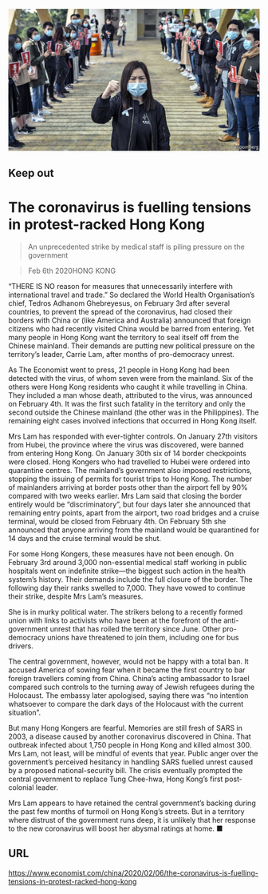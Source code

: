 ![](./images/20200208_CNP002.jpg)

## Keep out

# The coronavirus is fuelling tensions in protest-racked Hong Kong

> An unprecedented strike by medical staff is piling pressure on the government

> Feb 6th 2020HONG KONG

“THERE IS NO reason for measures that unnecessarily interfere with international travel and trade.” So declared the World Health Organisation’s chief, Tedros Adhanom Ghebreyesus, on February 3rd after several countries, to prevent the spread of the coronavirus, had closed their borders with China or (like America and Australia) announced that foreign citizens who had recently visited China would be barred from entering. Yet many people in Hong Kong want the territory to seal itself off from the Chinese mainland. Their demands are putting new political pressure on the territory’s leader, Carrie Lam, after months of pro-democracy unrest.

As The Economist went to press, 21 people in Hong Kong had been detected with the virus, of whom seven were from the mainland. Six of the others were Hong Kong residents who caught it while travelling in China. They included a man whose death, attributed to the virus, was announced on February 4th. It was the first such fatality in the territory and only the second outside the Chinese mainland (the other was in the Philippines). The remaining eight cases involved infections that occurred in Hong Kong itself.

Mrs Lam has responded with ever-tighter controls. On January 27th visitors from Hubei, the province where the virus was discovered, were banned from entering Hong Kong. On January 30th six of 14 border checkpoints were closed. Hong Kongers who had travelled to Hubei were ordered into quarantine centres. The mainland’s government also imposed restrictions, stopping the issuing of permits for tourist trips to Hong Kong. The number of mainlanders arriving at border posts other than the airport fell by 90% compared with two weeks earlier. Mrs Lam said that closing the border entirely would be “discriminatory”, but four days later she announced that remaining entry points, apart from the airport, two road bridges and a cruise terminal, would be closed from February 4th. On February 5th she announced that anyone arriving from the mainland would be quarantined for 14 days and the cruise terminal would be shut.

For some Hong Kongers, these measures have not been enough. On February 3rd around 3,000 non-essential medical staff working in public hospitals went on indefinite strike—the biggest such action in the health system’s history. Their demands include the full closure of the border. The following day their ranks swelled to 7,000. They have vowed to continue their strike, despite Mrs Lam’s measures.

She is in murky political water. The strikers belong to a recently formed union with links to activists who have been at the forefront of the anti-government unrest that has roiled the territory since June. Other pro-democracy unions have threatened to join them, including one for bus drivers.

The central government, however, would not be happy with a total ban. It accused America of sowing fear when it became the first country to bar foreign travellers coming from China. China’s acting ambassador to Israel compared such controls to the turning away of Jewish refugees during the Holocaust. The embassy later apologised, saying there was “no intention whatsoever to compare the dark days of the Holocaust with the current situation”.

But many Hong Kongers are fearful. Memories are still fresh of SARS in 2003, a disease caused by another coronavirus discovered in China. That outbreak infected about 1,750 people in Hong Kong and killed almost 300. Mrs Lam, not least, will be mindful of events that year. Public anger over the government’s perceived hesitancy in handling SARS fuelled unrest caused by a proposed national-security bill. The crisis eventually prompted the central government to replace Tung Chee-hwa, Hong Kong’s first post-colonial leader.

Mrs Lam appears to have retained the central government’s backing during the past few months of turmoil on Hong Kong’s streets. But in a territory where distrust of the government runs deep, it is unlikely that her response to the new coronavirus will boost her abysmal ratings at home. ■

## URL

https://www.economist.com/china/2020/02/06/the-coronavirus-is-fuelling-tensions-in-protest-racked-hong-kong

